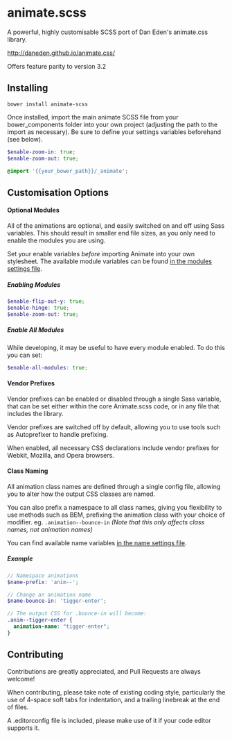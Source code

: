 # animate.scss

A powerful, highly customisable SCSS port of Dan Eden's animate.css library.

http://daneden.github.io/animate.css/

Offers feature parity to version 3.2


## Installing

```bower install animate-scss```

Once installed, import the main animate SCSS file from your bower_components folder into your own project (adjusting the path to the import as necessary). Be sure to define your settings variables beforehand (see below).

```scss
$enable-zoom-in: true;
$enable-zoom-out: true;

@import '{{your_bower_path}}/_animate';
```

## Customisation Options

#### Optional Modules

All of the animations are optional, and easily switched on and off using Sass
variables. This should result in smaller end file sizes, as you only need to enable the modules
you are using.

Set your enable variables _before_ importing Animate into your own stylesheet. The available module variables can be found [in the modules settings file](https://github.com/benhodgson87/animate.scss/blob/master/src/settings/_modules.scss).

##### Enabling Modules
```scss
$enable-flip-out-y: true;
$enable-hinge: true;
$enable-zoom-out: true;
```

##### Enable All Modules
While developing, it may be useful to have every module enabled. To do this you can set:
```scss
$enable-all-modules: true;
```


#### Vendor Prefixes

Vendor prefixes can be enabled or disabled through a single Sass variable, that
can be set either within the core Animate.scss code, or in any file that includes
the library.

Vendor prefixes are switched off by default, allowing you to use tools such as
Autoprefixer to handle prefixing.

When enabled, all necessary CSS declarations include vendor prefixes for Webkit,
Mozilla, and Opera browsers.


#### Class Naming

All animation class names are defined through a single config file, allowing you
to alter how the output CSS classes are named.

You can also prefix a namespace to all class names, giving you flexibility to use
methods such as BEM, prefixing the animation class with your choice of modifier.
eg. ```.animation--bounce-in```
_(Note that this only affects class names, not animation names)_

You can find available name variables [in the name settings file](https://github.com/benhodgson87/animate.scss/blob/master/src/settings/_names.scss).

##### Example

```scss
// Namespace animations
$name-prefix: 'anim--';

// Change an animation name
$name-bounce-in: 'tigger-enter';

// The output CSS for .bounce-in will become:
.anim--tigger-enter {
  animation-name: "tigger-enter";
}
```


## Contributing

Contributions are greatly appreciated, and Pull Requests are always welcome!

When contributing, please take note of existing coding style, particularly the
use of 4-space soft tabs for indentation, and a trailing linebreak at the end of
files.

A .editorconfig file is included, please make use of it if your code editor supports it.
